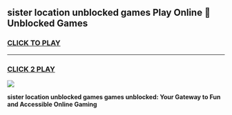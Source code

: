
## sister location unblocked games Play Online 👋 Unblocked Games
<h3>
<a href="https://premium.freeplayer.one?title=sister_location_unblocked_games&ref=19F">CLICK TO PLAY</a></h3>
<hr>

<h3>
<a href="https://premium.freeplayer.one?title=sister_location_unblocked_games&ref=19F">CLICK 2 PLAY</a>
  
</h3>

<a href="https://premium.freeplayer.one?title=sister_location_unblocked_games&ref=19F"><img src="https://clearcache.store/games.png"></a>


**sister location unblocked games games unblocked: Your Gateway to Fun and Accessible Online Gaming**
